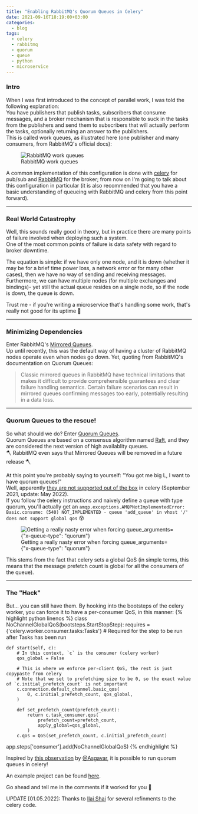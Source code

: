 ```yaml
---
title: "Enabling RabbitMQ's Quorum Queues in Celery"
date: 2021-09-16T18:19:00+03:00
categories:
  - blog
tags:
  - celery
  - rabbitmq
  - quorum
  - queue
  - python
  - microservice
---
```


### Intro
When I was first introduced to the concept of parallel work, I was told the following explanation:  
You have publishers that publish tasks, subscribers that consume messages, and a broker mechanism that is responsible to suck in the tasks from the publishers and send them to subscribers that will actually perform the tasks, optionally returning an answer to the publishers.  
This is called work queues, as illustrated here (one publisher and many consumers, from RabbitMQ's official docs):  

<figure class="align-left">
  <img src="{{ site.url }}{{ site.baseurl }}/assets/images/2021-09-15-enabling-rabbitmq-quorum-queues-in-celery/rabbitmq-work-queue.png" alt="RabbitMQ work queues">
  <figcaption>RabbitMQ work queues</figcaption>
</figure> 

A common implementation of this configuration is done with [celery][celery] for pub/sub and [RabbitMQ][rabbitmq] for the broker; from now on I'm going to talk about this configuration in particular
(it is also recommended that you have a basic understanding of queueing with RabbitMQ and celery from this point forward).

---

### Real World Catastrophy
Well, this sounds really good in theory, but in practice there are many points of failure involved when deploying such a system.  
One of the most common points of failure is data safety with regard to broker downtime.  

The equation is simple: if we have only one node, and it is down (whether it may be for a brief time power loss, a network error or for many other cases), then we have no way of sending and receiving messages.  
Furthermore, we can have multiple nodes (for multiple exchanges and bindings)- yet still the actual queue resides on a single node, so if the node is down, the queue is down.  

Trust me - if you're writing a microservice that's handling some work, that's really not good for its uptime 🥺

---

### Minimizing Dependencies
Enter RabbitMQ's [Mirrored Queues][rabbitmq-mirrored-queues].  
Up until recently, this was the default way of having a cluster of RabbitMQ nodes operate even when nodes go down. Yet, quoting from RabbitMQ's documentation on Quorum Queues:
> Classic mirrored queues in RabbitMQ have technical limitations that makes it difficult to provide comprehensible guarantees and clear failure handling semantics. Certain failure scenarios can result in mirrored queues confirming messages too early, potentially resulting in a data loss.

---

### Quorum Queues to the rescue!
So what should we do? Enter [Quorum Queues][rabbitmq-quorum-queues].  
Quorum Queues are based on a consensus algorithm named [Raft][raft], and they are considered the next version of high availablity queues.  
🪓 RabbitMQ even says that Mirrored Queues will be removed in a future release 🪓

At this point you're probably saying to yourself: "You got me big L, I want to have quorum queues!"  
Well, apparently [they are not supported out of the box][celery-quorum-ticket] in celery (September 2021, update: May 2022).  
If you follow the celery instructions and naively define a queue with type quorum, you'll actually get an `amqp.exceptions.AMQPNotImplementedError: Basic.consume: (540) NOT_IMPLEMENTED - queue 'add_queue' in vhost '/' does not support global qos` 😵


<figure class="align-left">
  <img src="{{ site.url }}{{ site.baseurl }}/assets/images/2021-09-15-enabling-rabbitmq-quorum-queues-in-celery/celery-global-qos-error.png" alt='Getting a really nasty error when forcing queue_arguments={"x-queue-type": "quorum"}'>
  <figcaption>Getting a really nasty error when forcing queue_arguments={"x-queue-type": "quorum"}</figcaption>
</figure> 

This stems from the fact that celery sets a global QoS (in simple terms, this means that the message prefetch count is global for all the consumers of the queue).

---

### The "Hack"
But... you can still have them.
By hooking into the bootsteps of the celery worker, you can force it to have a per-consumer QoS, in this manner: 
{% highlight python linenos %}
class NoChannelGlobalQoS(bootsteps.StartStopStep):
    requires = {'celery.worker.consumer.tasks:Tasks'}  # Required for the step to be run after Tasks has been run

    def start(self, c):
        # In this context, `c` is the consumer (celery worker)
        qos_global = False

        # This is where we enforce per-client QoS, the rest is just copypaste from celery
        # Note that we set to prefetching size to be 0, so the exact value of `c.initial_prefetch_count` is not important
        c.connection.default_channel.basic_qos(
            0, c.initial_prefetch_count, qos_global,
        )

        def set_prefetch_count(prefetch_count):
            return c.task_consumer.qos(
                prefetch_count=prefetch_count,
                apply_global=qos_global,
            )
        c.qos = QoS(set_prefetch_count, c.initial_prefetch_count)


app.steps['consumer'].add(NoChannelGlobalQoS)
{% endhighlight %}

Inspired by [this observation][asgavar-comment] by [@Asgavar][asgavar], it is possible to run quorum queues in celery!

An example project can be found [here][quorum-queues-with-celery].

Go ahead and tell me in the comments if it worked for you 🤠

UPDATE [01.05.2022]: Thanks to [Ilai Shai][ilsh] for several refinments to the celery code.

[celery]: https://docs.celeryproject.org/en/stable/
[rabbitmq]: https://pypi.org/project/cryptography/
[rabbitmq-mirrored-queues]: https://www.rabbitmq.com/ha.html
[rabbitmq-quorum-queues]: https://www.rabbitmq.com/quorum-queues.html
[raft]: https://raft.github.io/
[celery-quorum-ticket]: https://github.com/celery/celery/issues/6067
[asgavar]: https://github.com/Asgavar
[asgavar-comment]: https://github.com/celery/celery/issues/6067#issuecomment-724001426
[quorum-queues-with-celery]: https://github.com/liorp/quorum_queues_with_celery
[ilsh]: https://www.linkedin.com/in/ilai-shai
